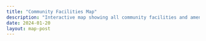 ```yaml
---
title: "Community Facilities Map"
description: "Interactive map showing all community facilities and amenities."
date: 2024-01-20
layout: map-post
---
```


<style>
    * {
        box-sizing: border-box;
    }

    :root {
        --safe-top: env(safe-area-inset-top);
        --safe-right: env(safe-area-inset-right);
        --safe-bottom: env(safe-area-inset-bottom);
        --safe-left: env(safe-area-inset-left);
    }

    body {
        height: 100vh;
        padding: env(safe-area-inset-top) env(safe-area-inset-right) 0 env(safe-area-inset-left);
    }
    #main-wrapper,
    #main-wrapper .container,
    #main-wrapper .container div:first-of-type,
    #main-wrapper .container div:first-of-type main,
    #main-wrapper .container div:first-of-type main article,
    #main-wrapper .container div:first-of-type main article .content {
        min-height: 0;
        margin-top: 0;
        height: 100%;
    }
    #topbar-title,
    #main-wrapper .container div:nth-of-type(2) {
        display: none;
    }
    #main-wrapper .container div:first-of-type main article header h1 {
        margin-top: 0;
    }
    #main-wrapper .container div:first-of-type main article header p.post-desc {
        line-height: 1.4;
        margin-bottom: 1em !important;
    }
    article {
        display: flex;
        flex-direction: column;
    }
    article.px-1 {
        padding-left: 0 !important;
        padding-right: 0 !important;
    }
    .content {
        padding: 0;
    }
    #tail-wrapper nav.post-navigation {
        display: none !important;
    }

    /* non-PWA mobile styles */
    @media (display-mode: browser) and (max-width: 767px) {
        body {
            height: 100svh;
        }

        /* iOS-only hint if you need it */
        @supports (-webkit-touch-callout: none) {
            /* iOS-specific fixes here if desired */
        }
    }
    
    /* Always set the map height explicitly to define the size of the div
    * element that contains the map. */
    gmp-map {
        height: 100%;
    }

</style>

<gmp-map center="32.3044810,-80.9572716" zoom="12.5" id="map"></gmp-map>

<script type="module">
    import { getMap, loadGeoJSON, fitBounds, applyStyle } from '{{ '/assets/js/gmap.js' | relative_url }}';
    const map = getmap('map');
    console.log(map);
    /*
    (async () => {
        try {    
            const map = await initMap('map')
            await loadGeoJSON(map, 'https://raw.githubusercontent.com/rsnyder/media/main/geojson/Sun_City,_Hilton_Head.geojson');
            await loadGeoJSON(map, 'https://raw.githubusercontent.com/rsnyder/media/main/geojson/SCHH-Amenity-Centers.geojson');
            applyStyle(map, {
                fillColor: '#FF0000',
                fillOpacity: 0.3,
                strokeColor: '#FF0000',
                strokeWeight: 1
            });
        } catch (error) {
            console.error('Error initializing map:', error);
        }
    })();
    */
</script>
